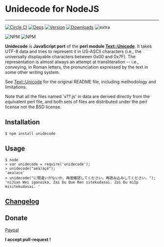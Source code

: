 # Unidecode for NodeJS
-----------------

[![Circle CI](https://circleci.com/gh/FGRibreau/node-unidecode.svg?style=svg)](https://circleci.com/gh/FGRibreau/node-unidecode) [![Deps](https://david-dm.org/FGRibreau/node-unidecode.png)](https://david-dm.org/FGRibreau/node-unidecode) [![Version](http://badge.fury.io/js/unidecode.png)](http://badge.fury.io/js/unidecode) [![Downloads](http://img.shields.io/npm/dm/unidecode.svg)](https://www.npmjs.com/package/mailchecker) ![extra](https://img.shields.io/badge/actively%20maintained-yes-ff69b4.svg)

![NPM](https://nodei.co/npm/unidecode.png?downloadRank=true) ![NPM](https://nodei.co/npm-dl/unidecode.png?months=3&height=2)

__Unidecode__ is __JavaScript port__ of the __perl module [Text::Unicode](http://search.cpan.org/~sburke/Text-Unidecode-0.04/lib/Text/Unidecode.pm)__. It takes UTF-8 data and tries to represent it in US-ASCII characters
(i.e., the universally displayable characters between 0x00 and 0x7F). The representation is almost always an attempt at transliteration
-- i.e., conveying, in Roman letters, the pronunciation expressed by the text in some other writing system.

See [Text::Unicode](http://search.cpan.org/~sburke/Text-Unidecode-0.04/lib/Text/Unidecode.pm) for the original README file, including methodology and limitations.

Note that all the files named 'x??.js' in data are derived directly from the equivalent perl file, and both sets of files are distributed under the perl license not the BSD license.

## Installation

    $ npm install unidecode

## Usage

    $ node
    > var unidecode = require('unidecode');
    > unidecode("aéà)àçé");
    'aea)ace'
    > unidecode("に間違いがないか、再度確認してください。再読み込みしてください。");
    'niJian Wei iganaika, Zai Du Que Ren sitekudasai. Zai Du miIp misitekudasai. '

## [Changelog](/CHANGELOG.md)

## Donate

[Paypal](paypal.me/fgribreau)

__I accept pull-request !__
